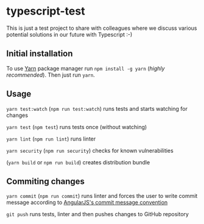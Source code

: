 # typescript-test
This is just a test project to share with colleagues where we discuss various potential solutions in our future with Typescript :-)

## Initial installation

To use [Yarn](https://yarnpkg.com) package manager run `npm install -g yarn` (_highly recommended_).
Then just run `yarn`.

## Usage

`yarn test:watch` (`npm run test:watch`) runs tests and starts watching for changes

`yarn test` (`npm test`) runs tests once (without watching)

`yarn lint` (`npm run lint`) runs linter

`yarn security` (`npm run security`) checks for known vulnerabilities

(`yarn build` or `npm run build`) creates distribution bundle

## Commiting changes

`yarn commit` (`npm run commit`) runs linter and forces the user to write commit message according to [AngularJS's commit message convention](https://github.com/angular/angular.js/blob/master/CONTRIBUTING.md#-git-commit-guidelines)  

`git push` runs tests, linter and then pushes changes to GitHub repository
